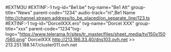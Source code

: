 #EXTM3U
#EXTINF:-1 tvg-id="Be1.be" tvg-name="Be1 Alt" group-title="News" parent-code="1234" audio-track="nl",Be1 Name http://channel.stream.address/to_be_placed/on_separate_line/123.ts
#EXTINF:-1 tvg-id="DorcelXXX.ero" tvg-name="Dorcel XXX" group-title="xxx" parent-code="1234"tvg-logo="https://www.telerama.fr/sites/tr_master/files/sheet_media/tv/150x150/560.png" DorcelXXX
http://213.186.33.40/dns103.ovh.net >> 213.251.188.147/cluster011.ovh.net
